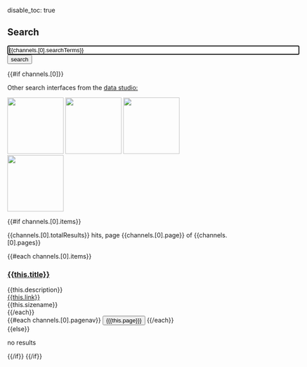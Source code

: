disable_toc: true

## Search

<form class="input-group input-group-lg" name="searchform" action=".">
<input type="text" value="{{channels.[0].searchTerms}}" name="q" id="query" class="form-control" size="80" maxlength="100" autofocus="autofocus" onFocus="this.select()" onClick="document.getElementById('start').value=0;document.getElementById('query').value='';"/>
<input type="hidden" name="start" id="start" value="0"/>
<span class="input-group-btn">
<button id="search" type="submit" class="btn btn-default" onClick="if (document.getElementById('start').value == '0') {document.getElementById('start').remove();}">search</button>
</span>
</form>

{{#if channels.[0]}}
 
  <div class="admonition note">
    <p>Other search interfaces from the <a href="../apps/data_studio/">data studio:</a></p>
    <p>
      <a href="../app/facetpiechart/"><img src="../app/facetpiechart/screenshot.png" width="128" height="128"></a>
      <a href="../app/websearch_bootstrap/"><img src="../app/websearch_bootstrap/screenshot.png" width="128" height="128"></a>
      <a href="../app/websearch_lit/"><img src="../app/websearch_lit/screenshot.png" width="128" height="128"></a>
      <a href="../app/websearch_yaml4/"><img src="../app/websearch_yaml4/screenshot.png" width="128" height="128"></a>
    </p>
  </div>
  
  {{#if channels.[0].items}}
    <p>{{channels.[0].totalResults}} hits, page {{channels.[0].page}} of {{channels.[0].pages}}</p>
    {{#each channels.[0].items}}
      <div class="panel panel-default">
        <div class="panel-heading">
          <h3 class="panel-title"><a href="{{this.link}}" target="_blank">{{this.title}}</a></h3>
        </div>
        <div class="panel-body">
          {{this.description}}
        </div>
        <div class="panel-footer">
          <a href="{{this.link}}" target="_blank">{{this.link}}</a><br>{{this.sizename}}
        </div>
      </div>
    {{/each}}
    <div class="btn-group" role="group" aria-label="pagination">
    {{#each channels.[0].pagenav}}
      <button type="button" class="btn btn-{{#if this.same}}success{{else}}default{{/if}} btn-xs" onClick="document.getElementById('start').value={{this.startRecord}}; document.searchform.submit();">{{{this.page}}}</button>
    {{/each}}
    </div>
  {{else}}
    <p>no results</p>
  {{/if}}
{{/if}}
